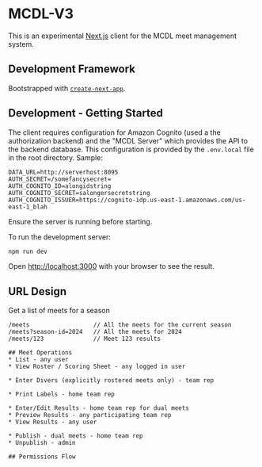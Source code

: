 # MCDL-V3

This is an experimental [Next.js](https://nextjs.org/) client for the MCDL meet management system.

## Development Framework
Bootstrapped with [`create-next-app`](https://github.com/vercel/next.js/tree/canary/packages/create-next-app).

## Development - Getting Started

The client requires configuration for Amazon Cognito (used a the authorization backend) and the "MCDL Server" which provides the API to the backend database.
This configuration is provided by the `.env.local` file in the root directory. Sample:
```
DATA_URL=http://serverhost:8095
AUTH_SECRET=/somefancysecret=
AUTH_COGNITO_ID=alongidstring
AUTH_COGNITO_SECRET=salongersecretstring
AUTH_COGNITO_ISSUER=https://cognito-idp.us-east-1.amazonaws.com/us-east-1_blah
```
Ensure the server is running before starting.

To run the development server:

```bash
npm run dev
```

Open [http://localhost:3000](http://localhost:3000) with your browser to see the result.

## URL Design
Get a list of meets for a season
```
/meets                  // All the meets for the current season
/meets?season-id=2024   // All the meets for 2024
/meets/123              // Meet 123 results

## Meet Operations
* List - any user
* View Roster / Scoring Sheet - any logged in user

* Enter Divers (explicitly rostered meets only) - team rep

* Print Labels - home team rep

* Enter/Edit Results - home team rep for dual meets
* Preview Results - any participating team rep
* View Results - any user

* Publish - dual meets - home team rep
* Unpublish - admin

## Permissions Flow
